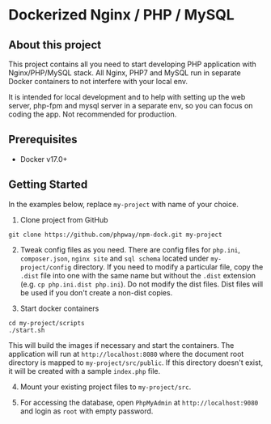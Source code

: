 # Dockerized Nginx / PHP / MySQL


## About this project

This project contains all you need to start developing PHP application with
Nginx/PHP/MySQL stack. All Nginx, PHP7 and MySQL run in separate Docker containers
to not interfere with your local env.

It is intended for local development and to help with setting up the web server,
php-fpm and mysql server in a separate env, so you can focus on coding the app.
Not recommended for production.

## Prerequisites
* Docker v17.0+

## Getting Started

In the examples below, replace `my-project` with name of your choice.

1. Clone project from GitHub
```
git clone https://github.com/phpway/npm-dock.git my-project
```

2. Tweak config files as you need. There are config files for `php.ini`, `composer.json`,
`nginx site` and `sql schema` located under `my-project/config` directory. If you need
to modify a particular file, copy the `.dist` file into one with the same name but
without the `.dist` extension (e.g. `cp php.ini.dist php.ini`). Do not modify the dist
files. Dist files will be used if you don't create a non-dist copies.

3. Start docker containers
```
cd my-project/scripts
./start.sh
```
This will build the images if necessary and start the containers. The application will run
at `http://localhost:8080` where the document root directory is mapped to `my-project/src/public`.
If this directory doesn't exist, it will be created with a sample `index.php` file.

4. Mount your existing project files to `my-project/src`.

5. For accessing the database, open `PhpMyAdmin` at `http://localhost:9080` and login as `root` with empty password.
